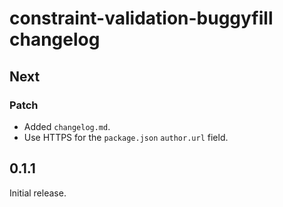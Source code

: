 # constraint-validation-buggyfill changelog

## Next

### Patch

- Added `changelog.md`.
- Use HTTPS for the `package.json` `author.url` field.

## 0.1.1

Initial release.
